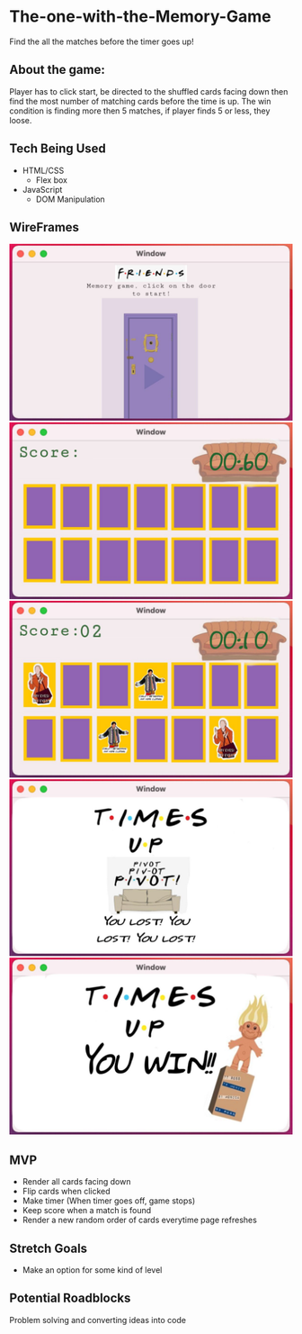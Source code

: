 # The-one-with-the-Memory-Game
Find the all the matches before the timer goes up! 

 
## About the game: 
Player has to click start, be directed to the shuffled cards facing down then find the most number of matching cards before the time is up. The win condition is finding more then 5 matches, if player finds 5 or less, they loose.  

 
## Tech Being Used 
* HTML/CSS  
    * Flex box 
* JavaScript 
    * DOM Manipulation 

 
## WireFrames 
![WireFrame1](img/start-memorygame.png) 
![WireFrame2](img/afterclick-memorygame.png) 
![WireFrame3](img/scoreup-memorygame.png) 
![WireFrame4](img/youlost-memorygame.png) 
![WireFrame5](img/youwin-memorygame.png) 

 
## MVP 
* Render all cards facing down 
* Flip cards when clicked 
* Make timer (When timer goes off, game stops) 
* Keep score when a match is found 
* Render a new random order of cards everytime page refreshes 

 
## Stretch Goals 
* Make an option for some kind of level

## Potential Roadblocks
Problem solving and converting ideas into code
